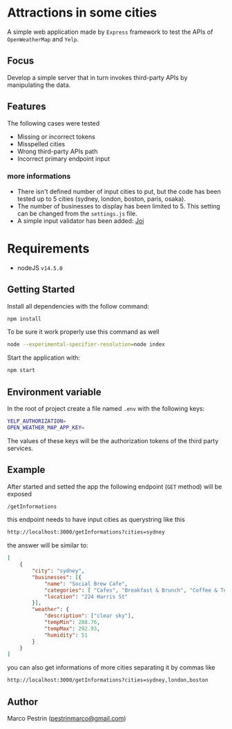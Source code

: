# Attractions in some cities
A simple web application made by `Express` framework to test the APIs of `OpenWeatherMap` and `Yelp`.

## Focus
Develop a simple server that in turn invokes third-party APIs by manipulating the data.
## Features
The following cases were tested
- Missing or incorrect tokens
- Misspelled cities
- Wrong third-party APIs path
- Incorrect primary endpoint input

### more informations
- There isn't defined number of input cities to put, but the code has been tested up to 5 cities (sydney, london, boston, paris, osaka).
- The number of businesses to display has been limited to 5. This setting can be changed from the `settings.js` file.
- A simple input validator has been added: [Joi](https://joi.dev/api/)

# Requirements
- nodeJS `v14.5.0`
## Getting Started
Install all dependencies with the follow command:
```bash
npm install
```
To be sure it work properly use this command as well
```bash
node --experimental-specifier-resolution=node index
```
Start the application with:
```bash
npm start
```
## Environment variable
In the root of project create a file named `.env` with the following keys:
```bash
YELP_AUTHORIZATION=
OPEN_WEATHER_MAP_APP_KEY=
```
The values of these keys will be the authorization tokens of the third party services.

## Example
After started and setted the app the following endpoint (`GET` method) will be exposed
```bash
/getInformations
```
this endpoint needs to have input cities as querystring like this
```bash
http://localhost:3000/getInformations?cities=sydney
```
the answer will be similar to:
```json
[
    {
        "city": "sydney",
        "businesses": [{
            "name": "Social Brew Cafe",
            "categories": [ "Cafes", "Breakfast & Brunch", "Coffee & Tea" ],
            "location": "224 Harris St"
        }],
        "weather": {
            "description": ["clear sky"],
            "tempMin": 288.76,
            "tempMax": 292.93,
            "humidity": 51
        }
    }
]
```
you can also get informations of more cities separating it by commas like
```bash
http://localhost:3000/getInformations?cities=sydney,london,boston
```


## Author
Marco Pestrin (pestrinmarco@gmail.com)
